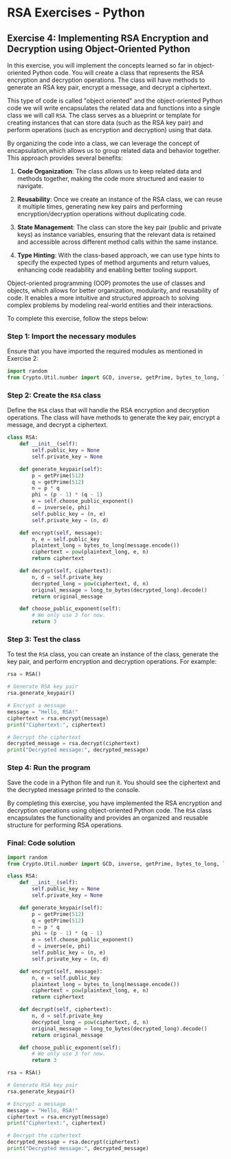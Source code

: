 # RSA Exercises - Python

## Exercise 4: Implementing RSA Encryption and Decryption using Object-Oriented Python

In this exercise, you will implement the concepts learned so far in object-oriented Python code.
You will create a class that represents the RSA encryption and decryption operations. The
class will have methods to generate an RSA key pair, encrypt a message, and decrypt a ciphertext.

This type of code is called "object oriented" and the object-oriented Python code we will write
encapsulates the related data and functions into a single class we will call `RSA`. The class 
serves as a blueprint or template for creating instances that can store data (such as the RSA
key pair) and perform operations (such as encryption and decryption) using that data.

By organizing the code into a class, we can leverage the concept of encapsulation,which allows
us to group related data and behavior together. This approach provides several benefits:

1. **Code Organization**: The class allows us to keep related data and methods together, making the 
   code more structured and easier to navigate.

2. **Reusability**: Once we create an instance of the RSA class, we can reuse it multiple times,
   generating new key pairs and performing encryption/decryption operations without duplicating
   code.

3. **State Management**: The class can store the key pair (public and private keys) as instance
   variables, ensuring that the relevant data is retained and accessible across different method
   calls within the same instance.

4. **Type Hinting**: With the class-based approach, we can use type hints to specify the expected
   types of method arguments and return values, enhancing code readability and enabling better
tooling support.

Object-oriented programming (OOP) promotes the use of classes and objects, which allows for better
organization, modularity, and reusability of code. It enables a more intuitive and structured
approach to solving complex problems by modeling real-world entities and their interactions.

To complete this exercise, follow the steps below:

### Step 1: Import the necessary modules

Ensure that you have imported the required modules as mentioned in Exercise 2:

```python
import random
from Crypto.Util.number import GCD, inverse, getPrime, bytes_to_long, long_to_bytes
```

### Step 2: Create the `RSA` class

Define the `RSA` class that will handle the RSA encryption and decryption operations. The
class will have methods to generate the key pair, encrypt a message, and decrypt a ciphertext.

```python
class RSA:
    def __init__(self):
        self.public_key = None
        self.private_key = None

    def generate_keypair(self):
        p = getPrime(512)
        q = getPrime(512)
        n = p * q
        phi = (p - 1) * (q - 1)
        e = self.choose_public_exponent()
        d = inverse(e, phi)
        self.public_key = (n, e)
        self.private_key = (n, d)

    def encrypt(self, message):
        n, e = self.public_key
        plaintext_long = bytes_to_long(message.encode())
        ciphertext = pow(plaintext_long, e, n)
        return ciphertext

    def decrypt(self, ciphertext):
        n, d = self.private_key
        decrypted_long = pow(ciphertext, d, n)
        original_message = long_to_bytes(decrypted_long).decode()
        return original_message

    def choose_public_exponent(self):
        # We only use 3 for now.
        return 3
```

### Step 3: Test the class

To test the `RSA` class, you can create an instance of the class, generate the key pair,
and perform encryption and decryption operations. For example:

```python
rsa = RSA()

# Generate RSA key pair
rsa.generate_keypair()

# Encrypt a message
message = "Hello, RSA!"
ciphertext = rsa.encrypt(message)
print("Ciphertext:", ciphertext)

# Decrypt the ciphertext
decrypted_message = rsa.decrypt(ciphertext)
print("Decrypted message:", decrypted_message)
```

### Step 4: Run the program

Save the code in a Python file and run it. You should see the ciphertext and the
decrypted message printed to the console.

By completing this exercise, you have implemented the RSA encryption and decryption operations
using object-oriented Python code. The `RSA` class encapsulates the functionality and provides
an organized and reusable structure for performing RSA operations.

### Final: Code solution

```python
import random
from Crypto.Util.number import GCD, inverse, getPrime, bytes_to_long, long_to_bytes

class RSA:
    def __init__(self):
        self.public_key = None
        self.private_key = None

    def generate_keypair(self):
        p = getPrime(512)
        q = getPrime(512)
        n = p * q
        phi = (p - 1) * (q - 1)
        e = self.choose_public_exponent()
        d = inverse(e, phi)
        self.public_key = (n, e)
        self.private_key = (n, d)

    def encrypt(self, message):
        n, e = self.public_key
        plaintext_long = bytes_to_long(message.encode())
        ciphertext = pow(plaintext_long, e, n)
        return ciphertext

    def decrypt(self, ciphertext):
        n, d = self.private_key
        decrypted_long = pow(ciphertext, d, n)
        original_message = long_to_bytes(decrypted_long).decode()
        return original_message

    def choose_public_exponent(self):
        # We only use 3 for now.
        return 3

rsa = RSA()

# Generate RSA key pair
rsa.generate_keypair()

# Encrypt a message
message = "Hello, RSA!"
ciphertext = rsa.encrypt(message)
print("Ciphertext:", ciphertext)

# Decrypt the ciphertext
decrypted_message = rsa.decrypt(ciphertext)
print("Decrypted message:", decrypted_message)
```